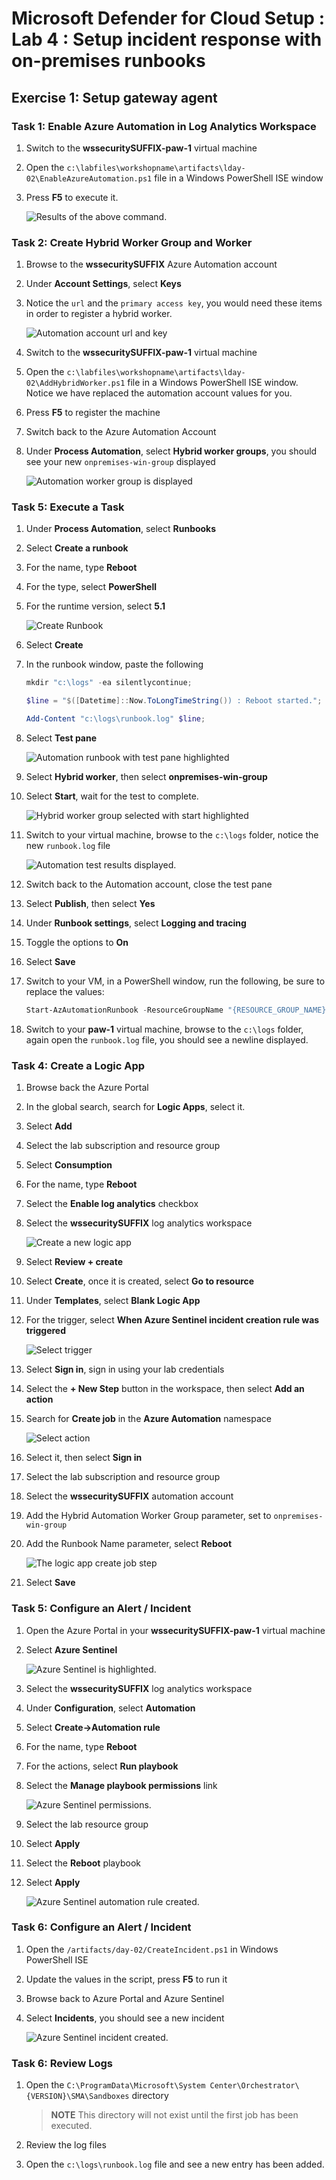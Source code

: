 # Microsoft Defender for Cloud Setup : Lab 4 : Setup incident response with on-premises runbooks

## Exercise 1: Setup gateway agent

### Task 1: Enable Azure Automation in Log Analytics Workspace

1. Switch to the **wssecuritySUFFIX-paw-1** virtual machine
2. Open the `c:\labfiles\workshopname\artifacts\lday-02\EnableAzureAutomation.ps1` file in a Windows PowerShell ISE window
3. Press **F5** to execute it.

    ![Results of the above command.](./media/loganalytics-enable_automation.png "Results of the above command.")

### Task 2: Create Hybrid Worker Group and Worker

1. Browse to the **wssecuritySUFFIX** Azure Automation account
2. Under **Account Settings**, select **Keys**
3. Notice the `url` and the `primary access key`, you would need these items in order to register a hybrid worker.

    ![Automation account url and key](./media/automation_keys.png "Automation account url and key")

4. Switch to the **wssecuritySUFFIX-paw-1** virtual machine
5. Open the `c:\labfiles\workshopname\artifacts\lday-02\AddHybridWorker.ps1` file in a Windows PowerShell ISE window.  Notice we have replaced the automation account values for you.
6. Press **F5** to register the machine
7. Switch back to the Azure Automation Account
8. Under **Process Automation**, select **Hybrid worker groups**, you should see your new `onpremises-win-group` displayed

    ![Automation worker group is displayed](./media/automation_worker_group.png "Automation worker group is displayed")

### Task 5: Execute a Task

1. Under **Process Automation**, select **Runbooks**
2. Select **Create a runbook**
3. For the name, type **Reboot**
4. For the type, select **PowerShell**
5. For the runtime version, select **5.1**

    ![Create Runbook](./media/automation_runbook_create.png "Create Runbook")

6. Select **Create**
7. In the runbook window, paste the following

    ```PowerShell
    mkdir "c:\logs" -ea silentlycontinue;

    $line = "$([Datetime]::Now.ToLongTimeString()) : Reboot started.";

    Add-Content "c:\logs\runbook.log" $line;
    ```

8. Select **Test pane**

    ![Automation runbook with test pane highlighted](./media/automation_runbook_reboot.png "Automation runbook with test pane highlighted")

9. Select **Hybrid worker**, then select **onpremises-win-group**
10. Select **Start**, wait for the test to complete.

    ![Hybrid worker group selected with start highlighted](./media/automation_runbook_reboot_run.png "Hybrid worker group selected with start highlighted")

11. Switch to your virtual machine, browse to the `c:\logs` folder, notice the new `runbook.log` file

    ![Automation test results displayed.](./media/azure_automation_test.png "Automation test results displayed.")

12. Switch back to the Automation account, close the test pane
13. Select **Publish**, then select **Yes**
14. Under **Runbook settings**, select **Logging and tracing**
15. Toggle the options to **On**
16. Select **Save**
17. Switch to your VM, in a PowerShell window, run the following, be sure to replace the values:

    ```PowerShell
    Start-AzAutomationRunbook -ResourceGroupName "{RESOURCE_GROUP_NAME}" -AutomationAccountName "{ACCOUNT_NAME}" -Name "Reboot" -RunOn "onpremises-win-group"
    ```

18. Switch to your **paw-1** virtual machine, browse to the `c:\logs` folder, again open the `runbook.log` file, you should see a newline displayed.

### Task 4: Create a Logic App

1. Browse back the Azure Portal
2. In the global search, search for **Logic Apps**, select it.
3. Select **Add**
4. Select the lab subscription and resource group
5. Select **Consumption**
6. For the name, type **Reboot**
7. Select the **Enable log analytics** checkbox
8. Select the **wssecuritySUFFIX** log analytics workspace

    ![Create a new logic app](./media/logic_app_runbook_create.png "Create a new logic app")

9. Select **Review + create**
10. Select **Create**, once it is created, select **Go to resource**
11. Under **Templates**, select **Blank Logic App**
12. For the trigger, select **When Azure Sentinel incident creation rule was triggered**

    ![Select trigger](./media/logic_app_sentinel_trigger.png "Select trigger")

13. Select **Sign in**, sign in using your lab credentials
14. Select the **+ New Step** button in the workspace, then select **Add an action**
15. Search for **Create job** in the **Azure Automation** namespace

    ![Select action](./media/logic_app_sentinel_action.png "Select action")

16. Select it, then select **Sign in**
17. Select the lab subscription and resource group
18. Select the **wssecuritySUFFIX** automation account
19. Add the Hybrid Automation Worker Group parameter, set to `onpremises-win-group`
20. Add the Runbook Name parameter, select **Reboot**

    ![The logic app create job step](./media/logic_app_runbook_logic.png "The logic app create job step")

21. Select **Save**

### Task 5: Configure an Alert / Incident

1. Open the Azure Portal in your **wssecuritySUFFIX-paw-1** virtual machine
2. Select **Azure Sentinel**

    ![Azure Sentinel is highlighted.](./media/sentinel-browse.png "Browse to Azure Sentinel")

3. Select the **wssecuritySUFFIX** log analytics workspace
4. Under **Configuration**, select **Automation**
5. Select **Create->Automation rule**
6. For the name, type **Reboot**
7. For the actions, select **Run playbook**
8. Select the **Manage playbook permissions** link

    ![Azure Sentinel permissions.](./media/sentinel_automation_rule_create_permissions.png "Set the Azure Sentinel Permissions")

9. Select the lab resource group
10. Select **Apply**
11. Select the **Reboot** playbook
12. Select **Apply**

    ![Azure Sentinel automation rule created.](./media/sentinel_automation_rule_created.png "Azure Sentinel automation rule created")

### Task 6: Configure an Alert / Incident

1. Open the `/artifacts/day-02/CreateIncident.ps1` in Windows PowerShell ISE
2. Update the values in the script, press **F5** to run it
3. Browse back to Azure Portal and Azure Sentinel
4. Select **Incidents**, you should see a new incident

    ![Azure Sentinel incident created.](./media/sentinel_automation_incident_create.png "Azure Sentinel incident created")

### Task 6: Review Logs

1. Open the `C:\ProgramData\Microsoft\System Center\Orchestrator\{VERSION}\SMA\Sandboxes` directory

    > **NOTE** This directory will not exist until the first job has been executed.

2. Review the log files
3. Open the `c:\logs\runbook.log` file and see a new entry has been added.

